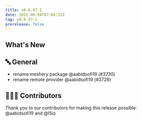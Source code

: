 ```yaml
---
title: v0.8.97-1
date: 2025-06-04T07:04:33Z
tag: v0.8.97-1
prerelease: false
---
```


## What's New
## 🔤 General
- rename meshery package @aabidsofi19 (#3730)
- rename remote provider @aabidsofi19 (#3728)

## 👨🏽‍💻 Contributors

Thank you to our contributors for making this release possible:
@aabidsofi19 and @l5io
